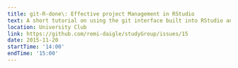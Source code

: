 ```yaml
---
title: git-R-done\: Effective project Management in RStudio
text: A short tutorial on using the git interface built into RStudio and a discussion about best practices in R project management.
location: University Club
link: https://github.com/remi-daigle/studyGroup/issues/15
date: 2015-11-20
startTime: '14:00'
endTime: '15:00'
---
```


